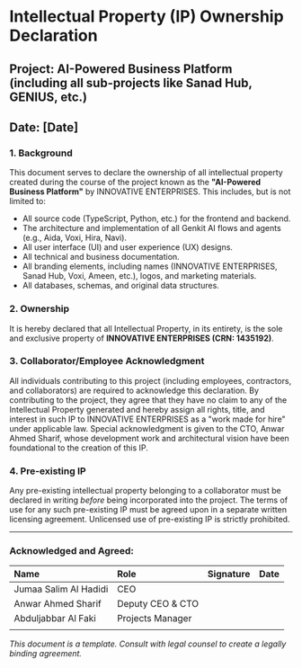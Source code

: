 # Intellectual Property (IP) Ownership Declaration

## Project: AI-Powered Business Platform (including all sub-projects like Sanad Hub, GENIUS, etc.)
## Date: [Date]

### 1. Background
This document serves to declare the ownership of all intellectual property created during the course of the project known as the **"AI-Powered Business Platform"** by INNOVATIVE ENTERPRISES. This includes, but is not limited to:
- All source code (TypeScript, Python, etc.) for the frontend and backend.
- The architecture and implementation of all Genkit AI flows and agents (e.g., Aida, Voxi, Hira, Navi).
- All user interface (UI) and user experience (UX) designs.
- All technical and business documentation.
- All branding elements, including names (INNOVATIVE ENTERPRISES, Sanad Hub, Voxi, Ameen, etc.), logos, and marketing materials.
- All databases, schemas, and original data structures.

### 2. Ownership
It is hereby declared that all Intellectual Property, in its entirety, is the sole and exclusive property of **INNOVATIVE ENTERPRISES (CRN: 1435192)**.

### 3. Collaborator/Employee Acknowledgment
All individuals contributing to this project (including employees, contractors, and collaborators) are required to acknowledge this declaration. By contributing to the project, they agree that they have no claim to any of the Intellectual Property generated and hereby assign all rights, title, and interest in such IP to INNOVATIVE ENTERPRISES as a "work made for hire" under applicable law. Special acknowledgment is given to the CTO, Anwar Ahmed Sharif, whose development work and architectural vision have been foundational to the creation of this IP.

### 4. Pre-existing IP
Any pre-existing intellectual property belonging to a collaborator must be declared in writing *before* being incorporated into the project. The terms of use for any such pre-existing IP must be agreed upon in a separate written licensing agreement. Unlicensed use of pre-existing IP is strictly prohibited.

---

### Acknowledged and Agreed:

| Name | Role | Signature | Date |
| :--- | :--- | :--- | :--- |
| Jumaa Salim Al Hadidi | CEO | | |
| Anwar Ahmed Sharif | Deputy CEO & CTO | | |
| Abduljabbar Al Faki | Projects Manager | | |
|      |      |           |      |

*This document is a template. Consult with legal counsel to create a legally binding agreement.*

